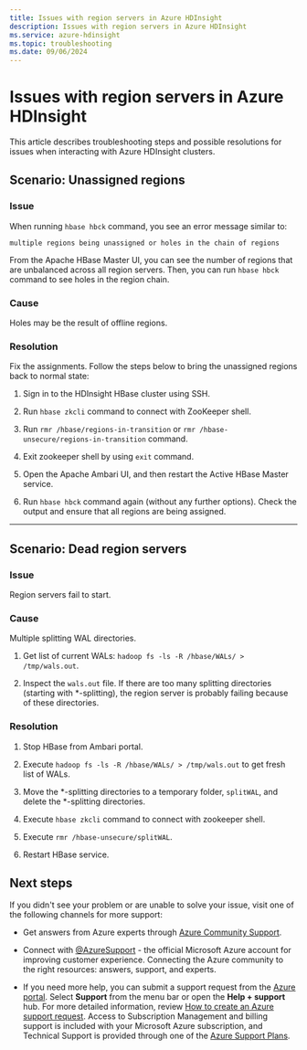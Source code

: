 ```yaml
---
title: Issues with region servers in Azure HDInsight
description: Issues with region servers in Azure HDInsight
ms.service: azure-hdinsight
ms.topic: troubleshooting
ms.date: 09/06/2024
---
```


# Issues with region servers in Azure HDInsight

This article describes troubleshooting steps and possible resolutions for issues when interacting with Azure HDInsight clusters.

## Scenario: Unassigned regions

### Issue

When running `hbase hbck` command, you see an error message similar to:

```
multiple regions being unassigned or holes in the chain of regions
```

From the Apache HBase Master UI, you can see the number of regions that are unbalanced across all region servers. Then, you can run `hbase hbck` command to see holes in the region chain.

### Cause

Holes may be the result of offline regions.

### Resolution

Fix the assignments. Follow the steps below to bring the unassigned regions back to normal state:

1. Sign in to the HDInsight HBase cluster using SSH.

1. Run `hbase zkcli` command to connect with ZooKeeper shell.

1. Run `rmr /hbase/regions-in-transition` or `rmr /hbase-unsecure/regions-in-transition` command.

1. Exit zookeeper shell by using `exit` command.

1. Open the Apache Ambari UI, and then restart the Active HBase Master service.

1. Run `hbase hbck` command again (without any further options). Check the output and ensure that all regions are being assigned.

---

## Scenario: Dead region servers

### Issue

Region servers fail to start.

### Cause

Multiple splitting WAL directories.

1. Get list of current WALs: `hadoop fs -ls -R /hbase/WALs/ > /tmp/wals.out`.

1. Inspect the `wals.out` file. If there are too many splitting directories (starting with *-splitting), the region server is probably failing because of these directories.

### Resolution

1. Stop HBase from Ambari portal.

1. Execute `hadoop fs -ls -R /hbase/WALs/ > /tmp/wals.out` to get fresh list of WALs.

1. Move the *-splitting directories to a temporary folder, `splitWAL`, and delete the *-splitting directories.

1. Execute `hbase zkcli` command to connect with zookeeper shell.

1. Execute `rmr /hbase-unsecure/splitWAL`.

1. Restart HBase service.

## Next steps

If you didn't see your problem or are unable to solve your issue, visit one of the following channels for more support:

* Get answers from Azure experts through [Azure Community Support](https://azure.microsoft.com/support/community/).

* Connect with [@AzureSupport](https://x.com/azuresupport) - the official Microsoft Azure account for improving customer experience. Connecting the Azure community to the right resources: answers, support, and experts.

* If you need more help, you can submit a support request from the [Azure portal](https://portal.azure.com/?#blade/Microsoft_Azure_Support/HelpAndSupportBlade/). Select **Support** from the menu bar or open the **Help + support** hub. For more detailed information, review [How to create an Azure support request](../../azure-portal/supportability/how-to-create-azure-support-request.md). Access to Subscription Management and billing support is included with your Microsoft Azure subscription, and Technical Support is provided through one of the [Azure Support Plans](https://azure.microsoft.com/support/plans/).
